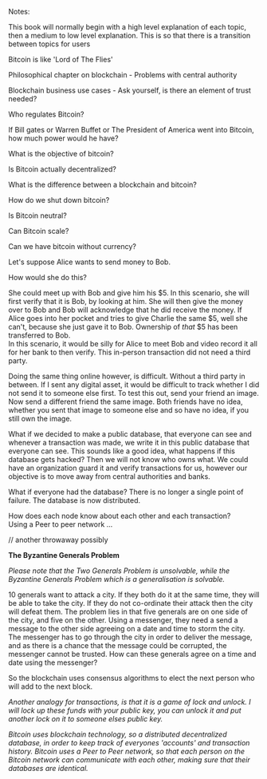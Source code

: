 Notes:

This book will normally begin with a high level explanation of each topic, then a medium to low level explanation. This is so that there is a transition between topics for users

Bitcoin is like 'Lord of The Flies'

Philosophical chapter on blockchain - Problems with central authority

Blockchain business use cases - Ask yourself, is there an element of trust needed?

Who regulates Bitcoin?

If Bill gates or Warren Buffet or The President of America went into Bitcoin, how much power would he have?

What is the objective of bitcoin?

Is Bitcoin actually decentralized?

What is the difference between a blockchain and bitcoin?

How do we shut down bitcoin?

Is Bitcoin neutral?

Can Bitcoin scale?

Can we have bitcoin without currency?

Let's suppose Alice wants to send money to Bob.

How would she do this?

She could meet up with Bob and give him his $5. In this scenario, she will first verify that it is Bob, by looking at him. She will then give the money over to Bob and Bob will acknowledge that he did receive the money. If Alice goes into her pocket and tries to give Charlie the same $5, well she can't, because she just gave it to Bob. Ownership of _that_ $5 has been transferred to Bob.  
In this scenario, it would be silly for Alice to meet Bob and video record it all for her bank to then verify. This in-person transaction did not need a third party.

Doing the same thing online however, is difficult. Without a third party in between. If I sent any digital asset, it would be difficult to track whether I did not send it to someone else first. To test this out, send your friend an image. Now send a different friend the same image. Both friends have no idea, whether you sent that image to someone else and so have no idea, if you still own the image.

What if we decided to make a public database, that everyone can see and whenever a transaction was made, we write it in this public database that everyone can see. This sounds like a good idea, what happens if this database gets hacked? Then we will not know who owns what. We could have an organization guard it and verify transactions for us, however our objective is to move away from central authorities and banks.

What if everyone had the database? There is no longer a single point of failure. The database is now distributed.

How does each node know about each other and each transaction?  
Using a Peer to peer network ...

// another throwaway possibly

**The Byzantine Generals Problem**

_Please note that the Two Generals Problem is unsolvable, while the Byzantine Generals Problem which is a generalisation is solvable._

10 generals want to attack a city. If they both do it at the same time, they will be able to take the city. If they do not co-ordinate their attack then the city will defeat them. The problem lies in that five generals are on one side of the city, and five on the other. Using a messenger, they need a send a message to the other side agreeing on a date and time to storm the city. The messenger has to go through the city in order to deliver the message, and as there is a chance that the message could be corrupted, the messenger cannot be trusted. How can these generals agree on a time and date using the messenger?

So the blockchain uses consensus algorithms to elect the next person who will add to the next block.

_Another analogy for transactions, is that it is a game of lock and unlock. I will lock up these funds with your public key, you can unlock it and put another lock on it to someone elses public key._





_Bitcoin uses blockchain technology, so a distributed decentralized database, in order to keep track of everyones 'accounts' and transaction history. Bitcoin uses a Peer to Peer network, so that each person on the Bitcoin network can communicate with each other, making sure that their databases are identical._



